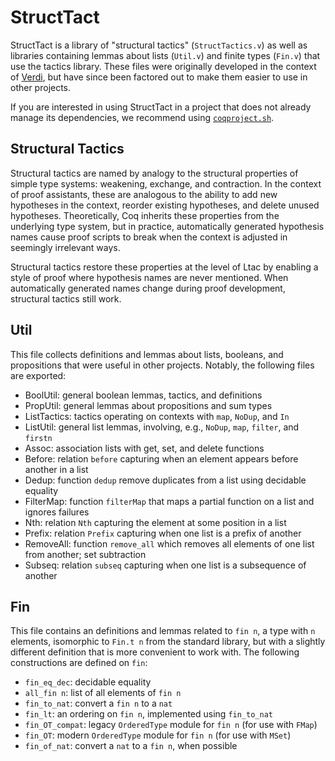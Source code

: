 # StructTact
StructTact is a library of "structural tactics" (`StructTactics.v`) as well as
libraries containing lemmas about lists (`Util.v`) and finite types (`Fin.v`)
that use the tactics library.
These files were originally developed in the context of [Verdi](http://github.com/uwplse/verdi),
but have since been factored out to make them easier to use in other projects.

If you are interested in using StructTact in a project that does not already
manage its dependencies, we recommend using [`coqproject.sh`](https://github.com/dwoos/coqproject).

## Structural Tactics
Structural tactics are named by analogy to the structural properties of
simple type systems: weakening, exchange, and contraction.
In the context of proof assistants, these are analogous to the ability to add
new hypotheses in the context, reorder existing hypotheses, and delete
unused hypotheses. Theoretically, Coq inherits these properties from the
underlying type system, but in practice, automatically generated hypothesis
names cause proof scripts to break when the context is adjusted in seemingly
irrelevant ways.

Structural tactics restore these properties at the level of Ltac by enabling a
style of proof where hypothesis names are never mentioned. When automatically
generated names change during proof development, structural tactics still work.

## Util
This file collects definitions and lemmas about lists, booleans, and propositions
that were useful in other projects. Notably, the following files are exported:
* BoolUtil: general boolean lemmas, tactics, and definitions
* PropUtil: general lemmas about propositions and sum types
* ListTactics: tactics operating on contexts with `map`, `NoDup`, and `In`
* ListUtil: general list lemmas, involving, e.g., `NoDup`, `map`, `filter`, and `firstn`
* Assoc: association lists with get, set, and delete functions
* Before: relation `before` capturing when an element appears before another in a list
* Dedup: function `dedup` remove duplicates from a list using decidable equality
* FilterMap: function `filterMap` that maps a partial function on a list and ignores failures
* Nth: relation `Nth` capturing the element at some position in a list
* Prefix: relation `Prefix` capturing when one list is a prefix of another
* RemoveAll: function `remove_all` which removes all elements of one list from another; set subtraction
* Subseq: relation `subseq` capturing when one list is a subsequence of another

## Fin
This file contains an definitions and lemmas related to `fin n`, a type with `n` elements,
isomorphic to `Fin.t n` from the standard library, but with a slightly different
definition that is more convenient to work with.
The following constructions are defined on `fin`:
* `fin_eq_dec`: decidable equality
* `all_fin n`: list of all elements of `fin n`
* `fin_to_nat`: convert a `fin n` to a `nat`
* `fin_lt`: an ordering on `fin n`, implemented using `fin_to_nat`
* `fin_OT_compat`: legacy `OrderedType` module for `fin n` (for use with `FMap`)
* `fin_OT`: modern `OrderedType` module for `fin n` (for use with `MSet`)
* `fin_of_nat`: convert a `nat` to a `fin n`, when possible
